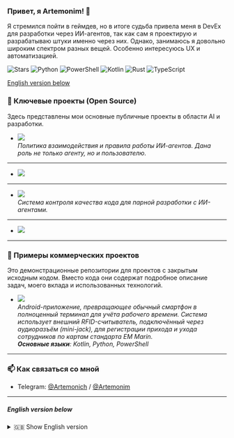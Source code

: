 ### Привет, я Artemonim! 👋

Я стремился пойти в геймдев, но в итоге судьба привела меня в DevEx для разработки через ИИ-агентов, так как сам я проектирую и разрабатываю штуки именно через них. Однако, занимаюсь я довольно широким спектром разных вещей. Особенно интересуюсь UX и автоматизацией.

![Stars](https://img.shields.io/github/stars/Artemonim?affiliations=OWNER&style=for-the-badge) ![Python](https://img.shields.io/badge/Python-3776AB?style=for-the-badge&logo=python&logoColor=white)
![PowerShell](https://img.shields.io/badge/PowerShell-5391FE?style=for-the-badge&logo=powershell&logoColor=white)
![Kotlin](https://img.shields.io/badge/Kotlin-7F52FF?style=for-the-badge&logo=kotlin&logoColor=white)
![Rust](https://img.shields.io/badge/Rust-000000?style=for-the-badge&logo=rust&logoColor=white)
![TypeScript](https://img.shields.io/badge/TypeScript-3178C6?style=for-the-badge&logo=typescript&logoColor=white)


[English version below](#english-version-below)

### 🚀 Ключевые проекты (Open Source)

Здесь представлены мои основные публичные проекты в области AI и разработки.

*   <a href="https://github.com/Artemonim/AgentCompass">
      <img src="https://github-readme-stats.vercel.app/api/pin/?username=Artemonim&repo=AgentCompass&theme=transparent&hide_border=true&title_color=2f80ed&text_color=ffffff&icon_color=2f80ed" />
    </a>
    <br>
    <em>Политика взаимодействия и правила работы ИИ-агентов. Дана роль не только агенту, но и пользователю.</em>
---
*   <a href="https://github.com/Artemonim/AgentTools">
      <img src="https://github-readme-stats.vercel.app/api/pin/?username=Artemonim&repo=AgentTools&theme=transparent&hide_border=true&title_color=2f80ed&text_color=ffffff&icon_color=2f80ed" />
    </a>
    <!-- Добавьте описание здесь, если нужно -->
---
*   <a href="https://github.com/Artemonim/AgentEnforcer">
      <img src="https://github-readme-stats.vercel.app/api/pin/?username=Artemonim&repo=AgentEnforcer&theme=transparent&hide_border=true&title_color=2f80ed&text_color=ffffff&icon_color=2f80ed" />
    </a>
    <br>
    <em>Система контроля качества кода для парной разработки с ИИ-агентами.</em>
---
*   <a href="https://github.com/Artemonim/AgentDocstrings">
      <img src="https://github-readme-stats.vercel.app/api/pin/?username=Artemonim&repo=AgentDocstrings&theme=transparent&hide_border=true&title_color=2f80ed&text_color=ffffff&icon_color=2f80ed" />
    </a>
    <!-- Добавьте описание здесь, если нужно -->

---

### 🏢 Примеры коммерческих проектов

Это демонстрационные репозитории для проектов с закрытым исходным кодом. Вместо кода они содержат подробное описание задач, моего вклада и использованных технологий.

*   <a href="https://github.com/Artemonim/portfolio-mock-Timeformer">
      <img src="https://github-readme-stats.vercel.app/api/pin/?username=Artemonim&repo=portfolio-mock-Timeformer&theme=transparent&hide_border=true&title_color=2f80ed&text_color=ffffff&icon_color=2f80ed" />
    </a>
    <br>
    <em>
    Android-приложение, превращающее обычный смартфон в полноценный терминал для учёта рабочего времени. Система использует внешний RFID-считыватель, подключённый через аудиоразъём (mini-jack), для регистрации прихода и ухода сотрудников по картам стандарта EM Marin.<br>
    <b>Основные языки</b>: Kotlin, Python, PowerShell
    </em>

---

### 📫 Как связаться со мной

*   Telegram: [@Artemonich](https.t.me/Artemonich) / [@Artemonim](https.t.me/Artemonim)

---

##### English version below

<details>
<summary>🇬🇧 Show English version</summary>

### Hi, I'm Artemonim! 👋

I was aiming for game dev, but in the end fate led me into DevEx with AI agents, since that’s actually how I design and build things myself. Still, I work on a pretty wide range of stuff. I’m especially into UX and automation.

![Stars](https://img.shields.io/github/stars/Artemonim?affiliations=OWNER&style=for-the-badge) ![Python](https://img.shields.io/badge/Python-3776AB?style=for-the-badge&logo=python&logoColor=white)
![PowerShell](https://img.shields.io/badge/PowerShell-5391FE?style=for-the-badge&logo=powershell&logoColor=white)
![Kotlin](https://img.shields.io/badge/Kotlin-7F52FF?style=for-the-badge&logo=kotlin&logoColor=white)
![Rust](https://img.shields.io/badge/Rust-000000?style=for-the-badge&logo=rust&logoColor=white)
![TypeScript](https://img.shields.io/badge/TypeScript-3178C6?style=for-the-badge&logo=typescript&logoColor=white)

---

### 🚀 Key Projects (Open Source)

Here are my main public projects in the field of AI and software development.

<p align="left">
  <a href="https://github.com/Artemonim/AgentCompass">
    <img align="center" src="https://github-readme-stats.vercel.app/api/pin/?username=Artemonim&repo=AgentCompass&theme=transparent&hide_border=true&title_color=2f80ed&text_color=ffffff&icon_color=2f80ed" />
  </a>
  <a href="https://github.com/Artemonim/AgentTools">
    <img align="center" src="https://github-readme-stats.vercel.app/api/pin/?username=Artemonim&repo=AgentTools&theme=transparent&hide_border=true&title_color=2f80ed&text_color=ffffff&icon_color=2f80ed" />
  </a>
  <a href="https://github.com/Artemonim/AgentEnforcer">
    <img align="center" src="https://github-readme-stats.vercel.app/api/pin/?username=Artemonim&repo=AgentEnforcer&theme=transparent&hide_border=true&title_color=2f80ed&text_color=ffffff&icon_color=2f80ed" />
  </a>
  <a href="https://github.com/Artemonim/AgentDocstrings">
    <img align="center" src="https://github-readme-stats.vercel.app/api/pin/?username=Artemonim&repo=AgentDocstrings&theme=transparent&hide_border=true&title_color=2f80ed&text_color=ffffff&icon_color=2f80ed" />
  </a>
</p>

---

### 🏢 Commercial Project Showcase

These are mock repositories for my closed-source projects. Instead of code, they contain detailed READMEs describing the project goals, my contributions, and the tech stack used.

<p align="left">
  <a href="https://github.com/Artemonim/portfolio-mock-Timeformer">
    <img align="center" src="https://github-readme-stats.vercel.app/api/pin/?username=Artemonim&repo=portfolio-mock-Timeformer&theme=transparent&hide_border=true&title_color=2f80ed&text_color=ffffff&icon_color=2f80ed" />
  </a>
  <!-- You can add new mock repositories here in the same way -->
</p>

---

### 📫 How to reach me

*   Telegram: [@Artemonim](https://t.me/Artemonim)

</details>